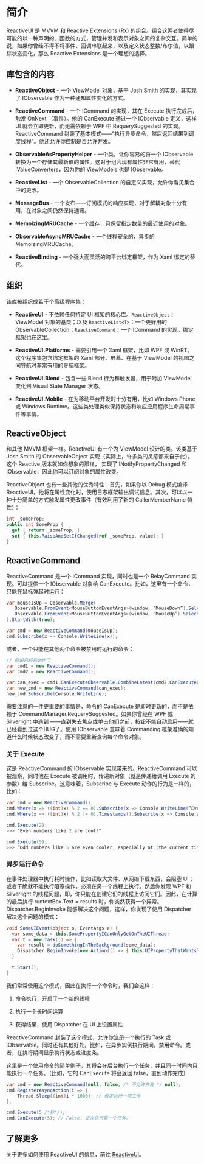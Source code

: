 # 简介

ReactiveUI 是 MVVM 和 Reactive Extensions (Rx) 的组合。组合这两者使得尽可能的以一种声明的、函数的方式，管理并发和表示对象之间的复杂交互。简单的说，如果你曾经不得不将事件、回调串联起来，以及定义状态整数/布尔值，以跟踪状态变化，那么 Reactive Extensions 是一个理想的选择。

## 库包含的内容

- **ReactiveObject** - 一个 ViewModel 对象，基于 Josh Smith 的实现，其实现了 IObservable 作为一种通知属性变化的方式。

- **ReactiveCommand** - 一个 ICommand 的实现，其在 Execute 执行完成后，触发 OnNext （事件）。他的 CanExecute 通过一个 IObservable 定义，这样 UI 就会立即更新，而无需依赖于 WPF 中 RequerySuggested 的实现。ReactiveCommand 封装了基本模式——“执行异步命令，然后返回结果到调度线程”。他还允许你控制是否允许并发。

- **ObservableAsPropertyHelper<T>** - 一个类，让你容易的将一个 IObservable 转换为一个存储其最新值的属性。这对于组合现有属性非常有用，替代 IValueConverters，因为你的 ViewModels 也是 IObservable。

- **ReactiveList<T>** - 一个 ObservableCollection 的自定义实现，允许你看见集合中的更改。

- **MessageBus** - 一个发布——订阅模式的响应实现，对于解耦对象十分有用，在对象之间仍然保持通讯。

- **MemoizingMRUCache** - 一个缓存，只保留指定数量的最近使用的对象。

- **ObservableAsyncMRUCache** - 一个线程安全的，异步的 MemoizingMRUCache。

- **ReactiveBinding** - 一个强大而灵活的跨平台绑定框架，作为 Xaml 绑定的替代。

## 组织

该库被组织成若干个高级程序集：

- **ReactiveUI** - 不依赖任何特定 UI 框架的核心库。`ReactiveObject`：ViewModel 对象的基类；以及 `ReactiveList<T>`：一个更好用的 ObservableCollection；`ReactiveCommand`：一个 ICommand 的实现。绑定框架也在这里。

- **ReactiveUI.Platforms** - 需要引用一个 Xaml 框架，比如 WPF 或 WinRT。这个程序集包含绑定框架的 Xaml 部分、屏幕、在基于 ViewModel 的视图之间导航时非常有用的导航框架。 

- **ReactiveUI.Blend** - 包含一些 Blend 行为和触发器，用于附加 ViewModel 变化到 Visual State Manager 状态。

- **ReactiveUI.Mobile** - 在为移动平台开发时十分有用，比如 Windows Phone 或 Windows Runtime。这些类处理类似保持状态和响应应用程序生命周期事件等事情。

## ReactiveObject 

和其他 MVVM 框架一样。ReactiveUI 有一个为 ViewModel 设计的类。该类基于 Josh Smith 的 ObservableObject 实现（实际上，许多类的灵感都来自于此）。这个 Reactive 版本就如你想象的那样， 实现了 INotifyPropertyChanged 和 IObservable，因此你可以订阅对象的属性改变。

ReactiveObject 也有一些其他的优秀特性：首先，如果你以 Debug 模式编译 ReactiveUI，他将在属性变化时，使用日志框架输出调试信息。其次，可以以一种十分简单的方式触发属性更改事件（有效利用了新的 CallerMemberName 特性）：

```cs
int _someProp; 
public int SomeProp { 
  get { return _someProp; } 
  set { this.RaiseAndSetIfChanged(ref _someProp, value); } 
}
```

## ReactiveCommand

ReactiveCommand 是一个 ICommand 实现，同时也是一个 RelayCommand 实现。可以提供一个 IObservable 对象给 CanExecute。比如，这里有一个命令，只能在鼠标弹起时运行：

```cs
var mouseIsUp = Observable.Merge(
   Observable.FromEvent<MouseButtonEventArgs>(window, ”MouseDown”).Select(_ => false), 
   Observable.FromEvent<MouseButtonEventArgs>(window, ”MouseUp”).Select(_ => true),
).StartWith(true);

var cmd = new ReactiveCommand(mouseIsUp); 
cmd.Subscribe(x => Console.WriteLine(x));
```

或者，一个只能在其他两个命令被禁用时运行的命令：

```cs
// 假设已经初始化了
var cmd1 = new ReactiveCommand(); 
var cmd2 = new ReactiveCommand();

var can_exec = cmd1.CanExecuteObservable.CombineLatest(cmd2.CanExecuteObservable, (lhs, rhs) => !(lhs && rhs));
var new_cmd = new ReactiveCommand(can_exec);
new_cmd.Subscribe(Console.WriteLine);
```

需要注意的一件更重要的事情是，命令的 CanExecute 是即时更新的，而不是依赖于 CommandManager.RequerySuggested。如果你曾经在 WPF 或 Silverlight 中遇到 ——直到失去焦点或单击他们之前，按钮不能自动启用——就已经看到过这个BUG了。使用 IObservable 意味着 Commanding 框架准确的知道什么时候状态改变了，而不需要重新查询每个命令对象。

### 关于 Execute

这是 ReactiveCommand 的 IObservable 实现带来的。ReactiveCommand 可以被观察，同时他在 Execute 被调用时，传递新对象（就是传递给调用 Execute 的参数）给 Subscribe。这意味着，Subscribe 与 Execute 动作的行为是一样的，比如：

```cs
var cmd = new ReactiveCommand();
cmd.Where(x => ((int)x) % 2 == 0).Subscribe(x => Console.WriteLine(”Even numbers like {0} are cool!”, x));
cmd.Where(x => ((int)x) % 2 != 0).Timestamps().Subscribe(x => Console.WriteLine(”Odd numbers like {0} are even cooler, especially at {1}!”, x.Value, x.Timestamp));

cmd.Execute(2); 
>>> ”Even numbers like 2 are cool!”

cmd.Execute(5); 
>>> ”Odd numbers like 5 are even cooler, especially at (the current time)!”
```

### 异步运行命令

在事件处理器中执行耗时操作，比如读取大文件、从网络下载东西，会阻塞 UI；或者干脆就不能执行阻塞操作，必须在另一个线程上执行。然后你发现 WPF 和 Silverlight 的线程问题，即，你只能在创建它们的线程上访问它们。因此，在计算的最后执行 runtextBox.Text = results 时，你突然获得一个异常。Dispatcher.BeginInvoke 能够解决这个问题，这样，你发现了使用 Dispatcher 解决这个问题的模式：

```cs
void SomeUIEvent(object o, EventArgs e) { 
  var some_data = this.SomePropertyICanOnlyGetOnTheUIThread;
  var t = new Task(() => { 
    var result = doSomethingInTheBackground(some_data);
    Dispatcher.BeginInvoke(new Action(() => { this.UIPropertyThatWantsTheCalculation = result; }));
  }

  t.Start();
}
```

我们常常使用这个模式，因此在执行一个命令时，我们会这样：

1. 命令执行，开启了一个新的线程

2. 执行一个长时间运算

3. 获得结果，使用 Dispatcher 在 UI 上设置属性

ReactiveCommand 封装了这个模式，允许你注册一个执行的 Task 或 IObservable。同时还有其他好处。比如，在异步实例执行期间，禁用命令。或者，在执行期间显示执行状态或进度条。

这里是一个使用命令的简单例子，其将会在后台执行一个任务，并且同一时间内只能执行一个任务。（比如，它的 CanExecute 将会返回 false，直到动作完成）

```cs
var cmd = new ReactiveCommand(null, false, /* 不允许并发 */ null);
cmd.RegisterAsyncAction(i => {
    Thread.Sleep((int)i * 1000); // 假定执行一项工作
};

cmd.Execute(5 /*秒*/); 
cmd.CanExecute(5); // False! 正在执行第一个任务。
```

## 了解更多

关于更多如何使用 ReactiveUI 的信息，前往
[ReactiveUI](http://www.reactiveui.net)。
